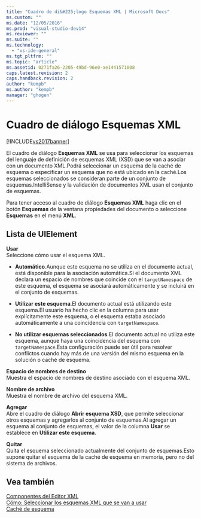 ```yaml
---
title: "Cuadro de di&#225;logo Esquemas XML | Microsoft Docs"
ms.custom: ""
ms.date: "12/05/2016"
ms.prod: "visual-studio-dev14"
ms.reviewer: ""
ms.suite: ""
ms.technology: 
  - "vs-ide-general"
ms.tgt_pltfrm: ""
ms.topic: "article"
ms.assetid: 0271fa26-2205-49bd-96e0-ae1441571808
caps.latest.revision: 2
caps.handback.revision: 2
author: "kempb"
ms.author: "kempb"
manager: "ghogen"
---
```

# Cuadro de di&#225;logo Esquemas XML
[!INCLUDE[vs2017banner](../code-quality/includes/vs2017banner.md)]

El cuadro de diálogo **Esquemas XML** se usa para seleccionar los esquemas del lenguaje de definición de esquemas XML \(XSD\) que se van a asociar con un documento XML.Podrá seleccionar un esquema de la caché de esquema o especificar un esquema que no está ubicado en la caché.Los esquemas seleccionados se consideran parte de un conjunto de esquemas.IntelliSense y la validación de documentos XML usan el conjunto de esquemas.  
  
 Para tener acceso al cuadro de diálogo **Esquemas XML** haga clic en el botón **Esquemas** de la ventana propiedades del documento o seleccione **Esquemas** en el menú **XML**.  
  
## Lista de UIElement  
 **Usar**  
 Seleccione cómo usar el esquema XML.  
  
-   **Automático**.Aunque este esquema no se utiliza en el documento actual, está disponible para la asociación automática.Si el documento XML declara un espacio de nombres que coincide con el `targetNamespace` de este esquema, el esquema se asociará automáticamente y se incluirá en el conjunto de esquemas.  
  
-   **Utilizar este esquema**.El documento actual está utilizando este esquema.El usuario ha hecho clic en la columna para usar explícitamente este esquema, o el esquema estaba asociado automáticamente a una coincidencia con `targetNamespace`.  
  
-   **No utilizar esquemas seleccionados**.El documento actual no utiliza este esquema, aunque haya una coincidencia del esquema con `targetNamespace`.Esta configuración puede ser útil para resolver conflictos cuando hay más de una versión del mismo esquema en la solución o caché de esquema.  
  
 **Espacio de nombres de destino**  
 Muestra el espacio de nombres de destino asociado con el esquema XML.  
  
 **Nombre de archivo**  
 Muestra el nombre de archivo del esquema XML.  
  
 **Agregar**  
 Abre el cuadro de diálogo **Abrir esquema XSD**, que permite seleccionar otros esquemas y agregarlos al conjunto de esquemas.Al agregar un esquema al conjunto de esquemas, el valor de la columna **Usar** se establece en **Utilizar este esquema**.  
  
 **Quitar**  
 Quita el esquema seleccionado actualmente del conjunto de esquemas.Esto supone quitar el esquema de la caché de esquema en memoria, pero no del sistema de archivos.  
  
## Vea también  
 [Componentes del Editor XML](../xml-tools/xml-editor-components.md)   
 [Cómo: Seleccionar los esquemas XML que se van a usar](../xml-tools/how-to-select-the-xml-schemas-to-use.md)   
 [Caché de esquema](../xml-tools/schema-cache.md)